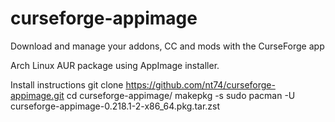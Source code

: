# curseforge-appimage
Download and manage your addons, CC and mods with the CurseForge app

Arch Linux AUR package using AppImage installer.

Install instructions
git clone https://github.com/nt74/curseforge-appimage.git
cd curseforge-appimage/
makepkg -s
sudo pacman -U curseforge-appimage-0.218.1-2-x86_64.pkg.tar.zst
